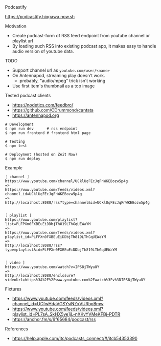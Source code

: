 Podcastify

https://podcastify.hiogawa.now.sh


Motivation

- Create podcast-form of RSS feed endpoint from youtube channel or playlist url
- By loading such RSS into existing podcast app,
  it makes easy to handle audio version of youtube data.


TODO

- Support channel url as `youtube.com/user/<name>`
- On Antennapod, streaming play doesn't work.
  - probably, "audio/mpeg" trick isn't working
- Use first item's thumbnail as a top image


Tested podcast clients

- https://nodetics.com/feedbro/
- https://github.com/CDrummond/cantata
- https://antennapod.org


```
# Development
$ npm run dev      # rss endpoint
$ npm run frontend # frontend html page

# Testing
$ npm test

# Deployment (hosted on Zeit Now)
$ npm run deploy
```


Example

```
[ channel ]
https://www.youtube.com/channel/UCklUqFEcJqFnWKEBozw5p4g
=>
https://www.youtube.com/feeds/videos.xml?channel_id=UCklUqFEcJqFnWKEBozw5p4g
=>
http://localhost:8080/rss?type=channel&id=UCklUqFEcJqFnWKEBozw5p4g


[ playlist ]
https://www.youtube.com/playlist?list=PLFPXn0FXBEuEiDDbjTh819LThGqUEWaYM
=>
https://www.youtube.com/feeds/videos.xml?playlist_id=PLFPXn0FXBEuEiDDbjTh819LThGqUEWaYM
=>
http://localhost:8080/rss?type=playlist&id=PLFPXn0FXBEuEiDDbjTh819LThGqUEWaYM


[ video ]
https://www.youtube.com/watch?v=IPS8jTWya8Y
=>
http://localhost:8080/enclosure?videoUrl=https%3A%2F%2Fwww.youtube.com%2Fwatch%3Fv%3DIPS8jTWya8Y
```


Fixtures

- https://www.youtube.com/feeds/videos.xml?channel_id=UCfwHdaVGSYsiNZxVURboBmw
- https://www.youtube.com/feeds/videos.xml?playlist_id=PL7sA_SkHX5ye1jL-nXKvYVMeKFBj-PDTR
- https://anchor.fm/s/6f65684/podcast/rss


References

- https://help.apple.com/itc/podcasts_connect/#/itcb54353390
